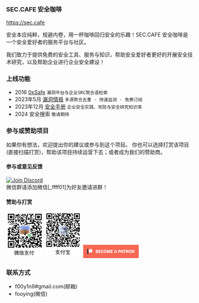 
### SEC.CAFE 安全咖啡
https://sec.cafe

安全本应纯粹，规避内卷，用一杯咖啡回归安全的乐趣！SEC.CAFE 安全咖啡是一个安全爱好者的服务平台与社区。

我们致力于提供免费的安全工具、服务与知识，帮助安全爱好者更好的开展安全技术研究，以及帮助企业进行企业安全建设！

### 上线功能
 - 2016 [0xSafe](https://0xsafe.org/) `漏洞平台与企业SRC聚合语检索` 
 - 2023年5月 [漏洞情报](https://sec.cafe) `多源聚合去重 · 快速监测 · 免费订阅`
 - 2023年12月 [安全手册](https://sec.cafe/handbook/) `企业安全实践、攻防与安全研究知识库`
 - 2024 安全搜索 `敬请期待`

### 参与或赞助项目

如果你有想法，欢迎提出你的建议或参与到这个项目。
你也可以选择打赏该项目(直接扫描打赏)，帮助该项目持续运营下去；或者成为我们的赞助商。

#### 参与或意见反馈

<span align="left">
  <a href="https://discord.gg/WXSvykbYDb"><img src="https://user-images.githubusercontent.com/35542790/210373056-35ba21a9-79b4-4bc1-a06a-0153dc14d97d.png" width="150" alt="Join Discord"></a></br>
  微信群请添加微信[_ffff01]为好友邀请进群！
</span>

#### 赞助与打赏
<span align="left">
  <img src="assets/wechatpay.jpg" width="100" alt="微信打赏">
  <img src="assets/alipay.jpg" width="100" alt="支付宝打赏">
</span>
<span align="left">
  <a href="patreon.com/user?u=93897763"><img src="assets/patreon.png" alt="Patreon" width="150" /></a>
</span>

### 联系方式
- f00y1n9#gmail.com(邮箱)
- fooying(微信)
